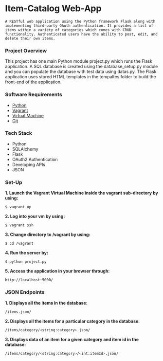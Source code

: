    # Item-Catalog Web-App
    A RESTful web application using the Python framework Flask along with implementing third-party OAuth authentication. It provides a list of items within a variety of categories which comes with CRUD functionality. Authenticated users have the ability to post, edit, and delete their own items.
### Project Overview
This project has one main Python module project.py which runs the Flask application. A SQL database is created using the database_setup.py module and you can populate the database with test data using datas.py. The Flask application uses stored HTML templates in the tempaltes folder to build the front-end of the application. 

### Software Requirements
- [Python](https://www.python.org/)
- [Vagrant](https://www.vagrantup.com/)
- [Virtual Machine](https://www.virtualbox.org/wiki/Download_Old_Builds_5_1)
- [Git](https://git-scm.com/downloads)

### Tech Stack
- Python
- SQLAlchemy
- Flask
- OAuth2 Authentication
- Developing APIs
- JSON



### Set-Up
**1. Launch the  Vagrant Virtual Machine inside the vagrant sub-directory by       using:**
 ```sh
$ vagrant up
```
**2. Log into your vm by using:**
```sh
$ vagrant ssh
```
**3. Change directory to /vagrant by using:**
```sh
$ cd /vagrant
```
**4. Run the server by:**
```sh
$ python project.py
```
**5. Access the application in your browser through:**
```sh
http://localhost:5000/
```

### JSON Endpoints
**1. Displays all the items in the database:**
```sh
/items.json/
```
**2. Displays all the items for a particular category in the database:**
```sh
/items/category/<string:category>.json/
```
**3. Displays data of an item for a given category and item id in the database:**
```sh
/items/category/<string:category>/<int:itemId>.json/
```

